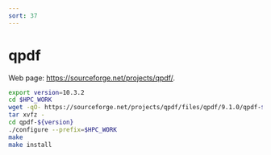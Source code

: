 ```yaml
---
sort: 37
---
```


# qpdf

Web page: https://sourceforge.net/projects/qpdf/.

```bash
export version=10.3.2
cd $HPC_WORK
wget -qO- https://sourceforge.net/projects/qpdf/files/qpdf/9.1.0/qpdf-${version}.tar.gz | \
tar xvfz -
cd qpdf-${version}
./configure --prefix=$HPC_WORK
make
make install
```

